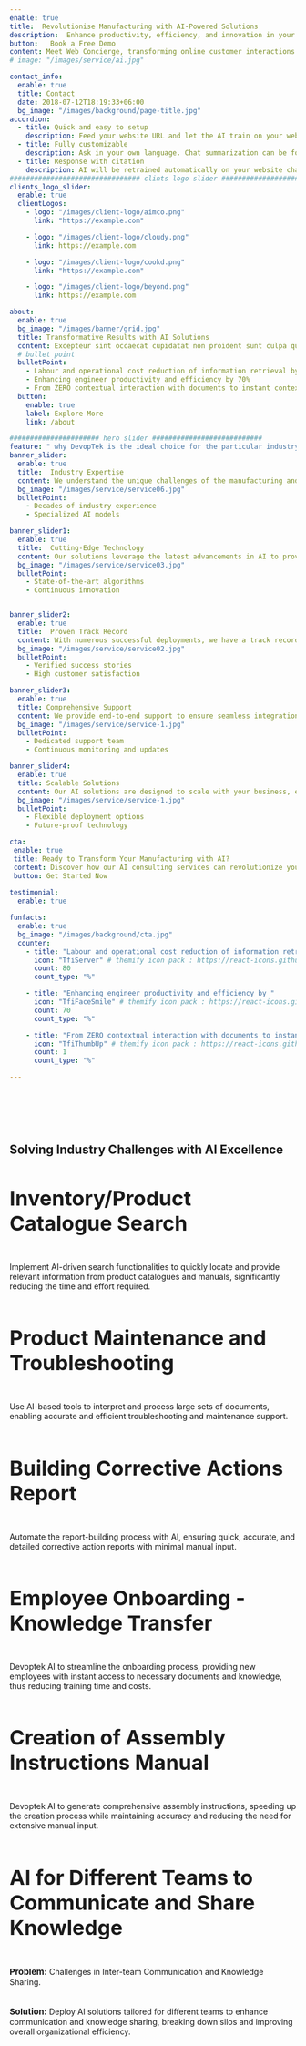 ```yaml
---
enable: true
title:  Revolutionise Manufacturing with AI-Powered Solutions
description:  Enhance productivity, efficiency, and innovation in your manufacturing and automotive processes with our state-of-the-art AI solutions tailored to meet industry-specific needs.
button:   Book a Free Demo
content: Meet Web Concierge, transforming online customer interactions with its advanced website bot, powered by RagWorks technology.
# image: "/images/service/ai.jpg"

contact_info:
  enable: true
  title: Contact
  date: 2018-07-12T18:19:33+06:00
  bg_image: "/images/background/page-title.jpg"
accordion:
  - title: Quick and easy to setup
    description: Feed your website URL and let the AI train on your website. Then embed the AI bot in your website.
  - title: Fully customizable
    description: Ask in your own language. Chat summarization can be forwarded to your sales/marketing teams.
  - title: Response with citation
    description: AI will be retrained automatically on your website changes and AI will answer with the accurate citation on your website.
################################ clints logo slider ################################
clients_logo_slider:
  enable: true
  clientLogos:
    - logo: "/images/client-logo/aimco.png"
      link: "https://example.com"

    - logo: "/images/client-logo/cloudy.png"
      link: https://example.com

    - logo: "/images/client-logo/cookd.png"
      link: "https://example.com"

    - logo: "/images/client-logo/beyond.png"
      link: https://example.com

about:
  enable: true
  bg_image: "/images/banner/grid.jpg"
  title: Transformative Results with AI Solutions
  content: Excepteur sint occaecat cupidatat non proident sunt culpa qui officia deserunt mollit anim id est laborum.
  # bullet point
  bulletPoint:
    - Labour and operational cost reduction of information retrieval by 80%
    - Enhancing engineer productivity and efficiency by 70%
    - From ZERO contextual interaction with documents to instant contextual response
  button:
    enable: true
    label: Explore More
    link: /about

###################### hero slider ###########################
feature: " why DevopTek is the ideal choice for the particular industry or solution."
banner_slider:
  enable: true
  title:  Industry Expertise
  content: We understand the unique challenges of the manufacturing and automotive industries and offer tailored solutions to address them effectively.
  bg_image: "/images/service/service06.jpg"
  bulletPoint:
    - Decades of industry experience
    - Specialized AI models

banner_slider1:
  enable: true
  title:  Cutting-Edge Technology
  content: Our solutions leverage the latest advancements in AI to provide superior performance and reliability.
  bg_image: "/images/service/service03.jpg"
  bulletPoint:
    - State-of-the-art algorithms
    - Continuous innovation


banner_slider2:
  enable: true
  title:  Proven Track Record
  content: With numerous successful deployments, we have a track record of delivering tangible results.
  bg_image: "/images/service/service02.jpg"
  bulletPoint:
    - Verified success stories
    - High customer satisfaction

banner_slider3:
  enable: true
  title: Comprehensive Support
  content: We provide end-to-end support to ensure seamless integration and ongoing optimization of our AI solutions.
  bg_image: "/images/service/service-1.jpg"
  bulletPoint:
    - Dedicated support team
    - Continuous monitoring and updates

banner_slider4:
  enable: true
  title: Scalable Solutions
  content: Our AI solutions are designed to scale with your business, ensuring they grow and adapt as your needs evolve.
  bg_image: "/images/service/service-1.jpg"
  bulletPoint:
    - Flexible deployment options
    - Future-proof technology

cta:
 enable: true
 title: Ready to Transform Your Manufacturing with AI? 
 content: Discover how our AI consulting services can revolutionize your Manufacturing processes. Get started today!
 button: Get Started Now
 
testimonial:
  enable: true

funfacts:
  enable: true
  bg_image: "/images/background/cta.jpg"
  counter:
    - title: "Labour and operational cost reduction of information retrieval by"
      icon: "TfiServer" # themify icon pack : https://react-icons.github.io/react-icons/icons/tfi/
      count: 80
      count_type: "%"

    - title: "Enhancing engineer productivity and efficiency by "
      icon: "TfiFaceSmile" # themify icon pack : https://react-icons.github.io/react-icons/icons/tfi/
      count: 70
      count_type: "%"

    - title: "From ZERO contextual interaction with documents to instant contextual response"
      icon: "TfiThumbUp" # themify icon pack : https://react-icons.github.io/react-icons/icons/tfi/
      count: 1
      count_type: "%"

---
```


<section class="section">
<h2 class="text-center text-black md:text-4xl text-2xl m-0 md:pb-16 pb-8" id="use-cases">Solving Industry Challenges with AI Excellence

</h2>
<div class="container overlay-content">
<div class="row">
<div class="lg:col-4 mb-5 ">
<div class="rounded-lg sol_card shadow-xl grid place-content-center h-full p-5">

<h3 class="text-xl text-black">Inventory/Product Catalogue Search</h3>

Implement AI-driven search functionalities to quickly locate and provide relevant information from product catalogues and manuals, significantly reducing the time and effort required.

</div>
</div>
<div class="lg:col-4 mb-5 ">
<div class="rounded-lg sol_card shadow-xl grid place-content-center h-full p-5">

<h3 class="text-xl text-black">Product Maintenance and Troubleshooting
</h3>

Use AI-based tools to interpret and process large sets of documents, enabling accurate and efficient troubleshooting and maintenance support.


</div>
</div>
<div class="lg:col-4 mb-5 ">
<div class="rounded-lg sol_card shadow-xl grid place-content-center h-full p-5">

<h3 class="text-xl text-black">Building Corrective Actions Report
</h3>

Automate the report-building process with AI, ensuring quick, accurate, and detailed corrective action reports with minimal manual input.


</div>
</div>


<div class="lg:col-4 ml-auto  mb-5 ">
<div class="rounded-lg sol_card shadow-xl grid place-content-center h-full p-5">

<h3 class="text-xl text-black">Employee Onboarding - Knowledge Transfer
</h3>

Devoptek AI to streamline the onboarding process, providing new employees with instant access to necessary documents and knowledge, thus reducing training time and costs.

</div>
</div>
<div class="lg:col-4 ml-auto mb-5  ">
<div class="rounded-lg shadow-xl sol_card grid place-content-center h-full p-5">

<h3 class="text-xl text-black"> Creation of Assembly Instructions Manual
</h3>

Devoptek AI to generate comprehensive assembly instructions, speeding up the creation process while maintaining accuracy and reducing the need for extensive manual input.

</div>
</div>
<div class="lg:col-4 ml-auto  mb-5 ">
<div class="rounded-lg shadow-xl sol_card grid place-content-center h-full p-5">

<h3 class="text-xl text-black">AI for Different Teams to Communicate and Share Knowledge
</h3>

<b>Problem:</b> Challenges in Inter-team Communication and Knowledge Sharing.

<b>Solution:</b> Deploy AI solutions tailored for different teams to enhance communication and knowledge sharing, breaking down silos and improving overall organizational efficiency.



</div>
</div>

</div>
</div>
</section>
 


<style>
h4{
      font-size: 22px;
}
h3{
  font-size: 36px;
}

.content .list-content {
    padding-left: 2.5rem !important;
}

.check {
    color: #00bf52;
    width:30px;
    height:30px;
    margin:auto;
}
    .section {
        padding-top: 4rem;
        padding-bottom: 4rem;
    }
.xmark {
    color: #f00;
    width:30px;
    height:30px;
      margin:auto;
}
#we-are-exceptional{
  margin-top:40px !important;
}
.content ul li::before {
    background-size: 100% !important;
    }
    #features,#benefits,#we-are-exceptional{
      text-align:center;
    }
    b{
      font-size: 17px !important;
    }
    .test span,.test .separator{
      display:none;
    }
    .sol_card p{
      padding:10px 0;
    }
     .sol_card p>b{
      font-size:15px !important;
    }
    #offgrid-ai{
         text-align: center;
    }
     @media(max-width:600px){
       th,td{
        padding: 5px !important;
       }
       td,th{
        font-size:12px !important;
       }
       .section {
    padding-top: 2rem;
    padding-bottom: 2rem;
}
    }
</style>
